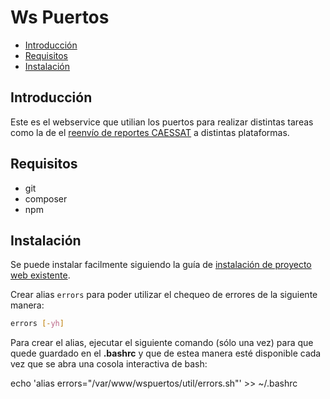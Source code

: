 # Ws Puertos

- [Introducción](#introduccion)
- [Requisitos](#requisitos)
- [Instalación](#instalacion)


<a name="introduccion"></a>
## Introducción

Este es el webservice que utilian los puertos para realizar distintas tareas como la de el [reenvío de reportes CAESSAT][reenvios-caessat] a distintas plataformas.

<a name="requisitos"></a>
## Requisitos

- git
- composer
- npm

<a name="instalacion"></a>
## Instalación

Se puede instalar facilmente siguiendo la guía de [instalación de proyecto web existente][guia-instalacion].

Crear alias `errors` para poder utilizar el chequeo de errores de la siguiente manera:

```bash
errors [-yh]
```
Para crear el alias, ejecutar el siguiente comando (sólo una vez) para que quede guardado en el **.bashrc** y que de estea manera esté disponible cada vez que se abra una cosola interactiva de bash:

echo 'alias errors="/var/www/wspuertos/util/errors.sh"' >> ~/.bashrc

 [reenvios-caessat]: /Reenvios-de-posiciones
 [guia-instalacion]: /Web/Creacion-proyecto-web#instalacion-proyectos
